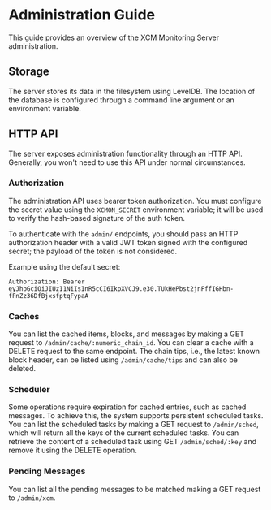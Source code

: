 # Administration Guide

This guide provides an overview of the XCM Monitoring Server administration.

## Storage

The server stores its data in the filesystem using LevelDB. The location of the database is configured through a command line argument or an environment variable.

## HTTP API

The server exposes administration functionality through an HTTP API. Generally, you won't need to use this API under normal circumstances.

### Authorization

The administration API uses bearer token authorization. You must configure the secret value using the `XCMON_SECRET` environment variable; it will be used to verify the hash-based signature of the auth token.

To authenticate with the `admin/` endpoints, you should pass an HTTP authorization header with a valid JWT token signed with the configured secret; the payload of the token is not considered.

Example using the default secret:
```
Authorization: Bearer eyJhbGciOiJIUzI1NiIsInR5cCI6IkpXVCJ9.e30.TUkHePbst2jnFffIGHbn-fFnZz36DfBjxsfptqFypaA
```

### Caches

You can list the cached items, blocks, and messages by making a GET request to `/admin/cache/:numeric_chain_id`.
You can clear a cache with a DELETE request to the same endpoint.
The chain tips, i.e., the latest known block header, can be listed using `/admin/cache/tips` and can also be deleted.

### Scheduler

Some operations require expiration for cached entries, such as cached messages. To achieve this, the system supports persistent scheduled tasks.
You can list the scheduled tasks by making a GET request to `/admin/sched`, which will return all the keys of the current scheduled tasks.
You can retrieve the content of a scheduled task using GET `/admin/sched/:key` and remove it using the DELETE operation.

### Pending Messages

You can list all the pending messages to be matched making a GET request to `/admin/xcm`.

